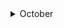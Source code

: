 <details>
<summary>October</summary>
<br>

10/3

Well well well... I used up all my allocation for mwt by noon yesterday and then started in on ab sxa business. We had the ab stand-up this morning and I was the only one who had cleared my plate to start in on the SXA trainings... Today I reported in for the mwt standup that I had passed off my ticket and it was in a good place, but after a day with Stackla, guess who won? Stackla... Anyway, I wrote up a bunch more notes about the SXA training, that's are over on my Resources page. I also figured out how to use markdown_helper to organize (complicate) my work here a bit more. SXA is pretty WYSIWYG(y), and it is yet unclear how BED and FED will work together using this platform, but I hope it proves useful and worth all the trouble!

---

10/2

*had to get out of Stackla and mwt. Only had half time this week for that and ab, so mwt is out for the week. Moving on to ab, started learning sxa thangs.*

* mwt 56 - pip product reviews - made some good progress on this. Got the base set for the layout of the page in mobile and desktop views, but the functional requirements are not yet met. Having to pass this back to the other FED on the project to implement, but would have needed their help on this component nonetheless. Oh JavaScript, there is so much to learn. Stackla wins.

me: 1, stackla: 2

---

10/1

*spent the whole day in Stackla. I have nothing but inappropriate things to write...*

* mwt 56 - pip product reviews - the fight continues. I did find that we may have been using the wrong base template for the social card widget on Stackla. Switched to another template and have found a greater deal of flexibility working with this thing, but I'm still giving Stackla a point for the day, because they win.

me: 1, stackla: 1  

</details>